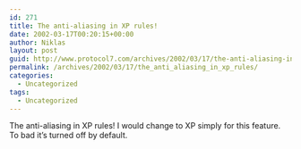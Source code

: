 ```yaml
---
id: 271
title: The anti-aliasing in XP rules!
date: 2002-03-17T00:20:15+00:00
author: Niklas
layout: post
guid: http://www.protocol7.com/archives/2002/03/17/the-anti-aliasing-in-xp-rules/
permalink: /archives/2002/03/17/the_anti_aliasing_in_xp_rules/
categories:
  - Uncategorized
tags:
  - Uncategorized
---
```

<div class='microid-06fd805ba8bb29c9fb0d178f79e00b056f47efc4'>
  <p>
    The anti-aliasing in XP rules! I would change to XP simply for this feature. To bad it&#8217;s turned off by default.
  </p>
</div>